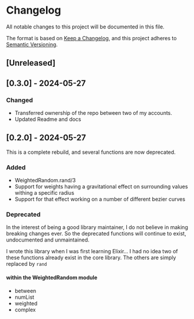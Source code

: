# Changelog

All notable changes to this project will be documented in this file.

The format is based on [Keep a Changelog](https://keepachangelog.com/en/1.1.0/),
and this project adheres to [Semantic Versioning](https://semver.org/spec/v2.0.0.html).

## [Unreleased]

## [0.3.0] - 2024-05-27
### Changed
- Transferred ownership of the repo between two of my accounts.
- Updated Readme and docs

## [0.2.0] - 2024-05-27
This is a complete rebuild, and several functions are now deprecated.

### Added
- WeightedRandom.rand/3
- Support for weights having a gravitational effect on surrounding values withing a specific radius
- Support for that effect working on a number of different bezier curves

### Deprecated

In the interest of being a good library maintainer, I do not believe in making breaking changes ever. So the deprecated functions will continue to exist, undocumented and unmaintained.

I wrote this library when I was first learning Elixir... I had no idea two of these functions already exist in the core library. The others are simply replaced by `rand`
#### within the WeightedRandom module
- between
- numList
- weighted
- complex
